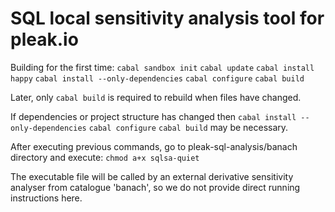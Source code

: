 # SQL local sensitivity analysis tool for pleak.io

Building for the first time:
    `cabal sandbox init`
    `cabal update`
    `cabal install happy`
    `cabal install --only-dependencies`
    `cabal configure`
    `cabal build`

Later, only
    `cabal build`
is required to rebuild when files have changed.

If dependencies or project structure has changed then
    `cabal install --only-dependencies`
    `cabal configure`
    `cabal build`
may be necessary.

After executing previous commands, go to pleak-sql-analysis/banach directory and execute:
    `chmod a+x sqlsa-quiet`

The executable file will be called by an external derivative sensitivity analyser from catalogue 'banach', so we do not provide direct running instructions here.
